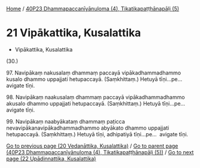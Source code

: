 
[Home](/) / [40P23 Dhammapaccanīyānuloma (4), Tikatikapaṭṭhānapāḷi (5)](../40P23.md)

# 21 Vipākattika, Kusalattika

* Vipākattika, Kusalattika

(30.)

97\. Navipākaṃ nakusalaṃ dhammaṃ paccayā vipākadhammadhammo kusalo dhammo uppajjati hetupaccayā. (Saṃkhittaṃ.) Hetuyā tīṇi…pe…  avigate tīṇi.

98\. Navipākaṃ naakusalaṃ dhammaṃ paccayā vipākadhammadhammo akusalo dhammo uppajjati hetupaccayā. (Saṃkhittaṃ.) Hetuyā tīṇi…pe…  avigate tīṇi.

99\. Navipākaṃ naabyākataṃ dhammaṃ paṭicca nevavipākanavipākadhammadhammo abyākato dhammo uppajjati hetupaccayā. (Saṃkhittaṃ.) Hetuyā tīṇi, adhipatiyā tīṇi…pe…  avigate tīṇi.

[Go to previous page (20 Vedanāttika, Kusalattika)](20.md) / [Go to parent page (40P23 Dhammapaccanīyānuloma (4), Tikatikapaṭṭhānapāḷi (5))](0.md) / [Go to next page (22 Upādinnattika, Kusalattika)](22.md)


